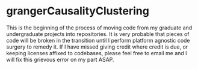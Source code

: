 # grangerCausalityClustering

This is the beginning of the process of moving code from my graduate and undergraduate projects into repositories. It is very probable that pieces of code will be broken in the transition until I perform platform agnostic code surgery to remedy it. 
If I have missed giving credit where credit is due, or keeping licenses affixed to codebases, please feel free to email me and I will fix this grievous error on my part ASAP.
